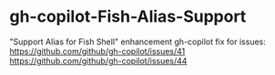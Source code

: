 # gh-copilot-Fish-Alias-Support

"Support Alias for Fish Shell" enhancement 
gh-copilot fix for issues:
https://github.com/github/gh-copilot/issues/41
https://github.com/github/gh-copilot/issues/44 

